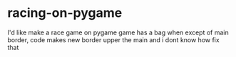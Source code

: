 # racing-on-pygame
I'd like make a race game on pygame
game has a bag when except of main border, code makes new border upper the main
and i dont know how fix that
